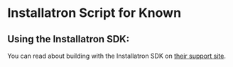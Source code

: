 Installatron Script for Known
=============================

Using the Installatron SDK:
---------------------------

You can read about building with the Installatron SDK on [their support site](http://installatron.com/developer/apps).
